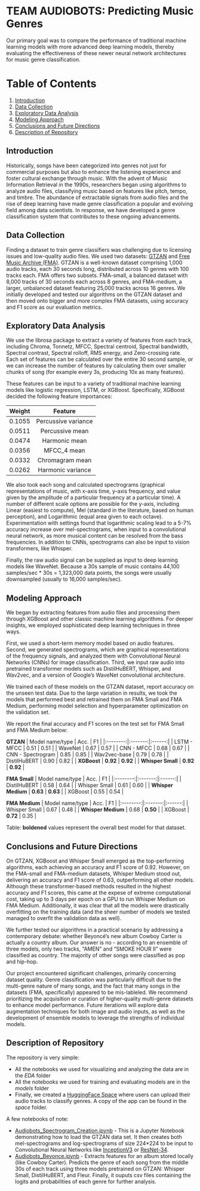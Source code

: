 # TEAM AUDIOBOTS: Predicting Music Genres

Our primary goal was to compare the performance of traditional machine learning models with more advanced deep learning models, thereby evaluating the effectiveness of these newer neural network architectures for music genre classification. 

<!-- ## About Team Audiobots
Team members: Aycan Katitas, Dylan Bates, Paul VanKoughnett, Muhammed Cifci, Soheyl Anbouhi, Johann Thiel
-->

# Table of Contents
1. [Introduction](#Introduction)
2. [Data Collection](#Data-Collection)
3. [Exploratory Data Analysis](#Exploratory-Data-Analysis)
4. [Modeling Approach](#Modeling-Approach)
5. [Conclusions and Future Directions](#Conclusions-and-Future-Directions)
6. [Description of Repository](#Description-of-Repository)

## Introduction

Historically, songs have been categorized into genres not just for commercial purposes but also to enhance the listening experience and foster cultural exchange through music. With the advent of Music Information Retrieval in the 1990s, researchers began using algorithms to analyze audio files, classifying music based on features like pitch, tempo, and timbre. The abundance of extractable signals from audio files and the rise of deep learning have made genre classification a popular and evolving field among data scientists. In response, we have developed a genre classification system that contributes to these ongoing advancements. 

## Data Collection

Finding a dataset to train genre classifiers was challenging due to licensing issues and low-quality audio files. We used two datasets: [GTZAN](https://www.kaggle.com/datasets/andradaolteanu/gtzan-dataset-music-genre-classification) and [Free Music Archive (FMA)](https://github.com/mdeff/fma). GTZAN is a well-known dataset comprising 1,000 audio tracks, each 30 seconds long, distributed across 10 genres with 100 tracks each. FMA offers two subsets. FMA-small, a balanced dataset with 8,000 tracks of 30 seconds each across 8 genres, and FMA-medium, a larger, unbalanced dataset featuring 25,000 tracks across 16 genres. We initially developed and tested our algorithms on the GTZAN dataset and then moved onto bigger and more complex FMA datasets, using accuracy and F1 score as our evaluation metrics.

## Exploratory Data Analysis

We use the librosa package to extract a variety of features from each track, including Chroma, Tonnetz, MFCC, Spectral centroid, Spectral bandwidth, Spectral contrast, Spectral rolloff, RMS energy, and Zero-crossing rate. Each set of features can be calculated over the entire 30 second sample, or we can increase the number of features by calculating them over smaller chunks of song (for example every 3s, producing 10x as many features).

These features can be input to a variety of traditional machine learning models like logistic regression, LSTM, or XGBoost. Specifically, XGBoost decided the following feature importances:

| Weight | Feature |
|:--------:|:-------:|
| 0.1055 | Percussive variance |
| 0.0511 | Percussive mean |
| 0.0474 | Harmonic mean |
| 0.0356 | MFCC_4 mean |
| 0.0332 | Chromagram mean |
| 0.0262 | Harmonic variance |

We also took each song and calculated spectrograms (graphical representations of music, with x-axis time, y-axis frequency, and value given by the amplitude of a particular frequency at a particular time). A number of different scale options are possible for the y-axis, including Linear (easiest to compute), Mel (standard in the literature, based on human perception), and Logarithmic (equal area given to each octave). Experimentation with settings found that logarithmic scaling lead to a 5-7% accuracy increase over mel-spectrograms, when input to a convolutional neural network, as more musical content can be resolved from the bass frequencies. In addition to CNNs, spectrograms can also be input to vision transformers, like Whisper.

Finally, the raw audio signal can be supplied as input to deep learning models like WaveNet. Because a 30s sample of music contains 44,100 samples/sec * 30s = 1,323,000 data points, the songs were usually downsampled (usually to 16,000 samples/sec).


## Modeling Approach

We began by extracting features from audio files and processing them through XGBoost and other classic machine learning algorithms. For deeper insights, we employed sophisticated deep learning techniques in three ways.

First, we used a short-term memory model based on audio features. Second, we generated spectrograms, which are graphical representations of the frequency signals, and analyzed them with Convolutional Neural Networks (CNNs) for image classification. Third, we input raw audio into pretrained transformer models such as DistilHuBERT, Whisper, and Wav2vec, and a version of Google’s WaveNet convolutional architecture.

We trained each of these models on the GTZAN dataset, report accuracy on the unseen test data. Due to the large variation in results, we took the models that performed best and retrained them on FMA Small and FMA Medium, performing model selection and hyperparameter optimization on the validation set.

We report the final accuracy and F1 scores on the test set for FMA Small and FMA Medium below:

**GTZAN**
| Model name/type | Acc. | F1  |
|:--------:|:-------:|:------:|
| LSTM - MFCC | 0.51 | 0.51 |
| WaveNet | 0.67 | 0.57 |
| CNN - MFCC | 0.68 | 0.67 |
| CNN - Spectrogram | 0.85 | 0.85 |
| Wav2vec-base | 0.79 | 0.78 |
| DistilHuBERT | 0.90 | 0.82 |
| **XGBoost** | **0.92** | **0.92** |
| **Whisper Small** | **0.92** | **0.92** |

**FMA Small**
| Model name/type | Acc. | F1  |
|:--------:|:-------:|:------:|
| DistilHuBERT | 0.58 | 0.64 |
| Whisper Small | 0.61 | 0.60 |
| **Whisper Medium** | **0.63** | **0.63** |
| XGBoost | 0.55 | 0.54 |

**FMA Medium**
| Model name/type | Acc. | F1  |
|:--------:|:-------:|:------:|
| Whisper Small | 0.67 | 0.48 |
| **Whisper Medium** | 0.68 | **0.50** |
| XGBoost | **0.72** | 0.35 |

Table: **boldened** values represent the overall best model for that dataset.

## Conclusions and Future Directions

On GTZAN, XGBoost and Whisper Small emerged as the top-performing algorithms, each achieving an accuracy and F1 score of 0.92. However, on the FMA-small and FMA-medium datasets, Whisper Medium stood out, delivering an accuracy and F1 score of 0.63, outperforming all other models. Although these transformer-based methods resulted in the highest accuracy and F1 scores, this came at the expese of extreme computational cost, taking up to 3 days per epoch on a GPU to run Whisper Medium on FMA Medium. Additionally, it was clear that all the models were drastically overfitting on the training data (and the sheer number of models we tested managed to overfit the validation data as well).

We further tested our algorithms in a practical scenario by addressing a contemporary debate: whether Beyoncé’s new album Cowboy Carter is actually a country album. Our answer is no - according to an ensemble of three models, only two tracks, “AMEN” and “SMOKE HOUR II” were classified as country. The majority of other songs were classified as pop and hip-hop.

Our project encountered significant challenges, primarily concerning dataset quality. Genre classification was particularly difficult due to the multi-genre nature of many songs, and the fact that many songs in the datasets (FMA, specifically) appeared to be mis-lableled. We recommend prioritizing the acquisition or curation of higher-quality multi-genre datasets to enhance model performance. Future iterations will explore data augmentation techniques for both image and audio inputs, as well as the development of ensemble models to leverage the strengths of individual models. 

## Description of Repository

The repository is very simple: 
*  All the notebooks we used for visualizing and analyzing the data are in the _EDA_ folder
*  All the notebooks we used for training and evaluating models are in the _models_ folder
*  Finally, we created a [HuggingFace Space](https://huggingface.co/spaces/allispaul/audiobot) where users can upload their audio tracks to classify genres. A copy of the app can be found in the _space_ folder.

A few notebooks of note:

* [Audiobots_Spectrogram_Creation.ipynb](https://github.com/allispaul/audiobot/blob/main/EDA/Audiobots_Spectrogram_Creation.ipynb) - This is a Jupyter Notebook demonstrating how to load the GTZAN data set. It then creates both mel-spectrograms and log-spectrograms of size 224*224 to be input to Convolutional Neural Networks like [InceptionV3](https://huggingface.co/docs/timm/en/models/inception-v3) or [ResNet-34](https://huggingface.co/microsoft/resnet-34).
* [Audiobots_Beyonce.ipynb](https://github.com/allispaul/audiobot/blob/main/models/Audiobots_Beyonce.ipynb) - Extracts features for an album stored locally (like Cowboy Carter). Predicts the genre of each song from the middle 30s of each track using three models pretrained on GTZAN: Whisper Small, DistilHuBERT, and Fleur. Finally, it ouputs csv files containing the logits and probabilities of each genre for further analysis.
